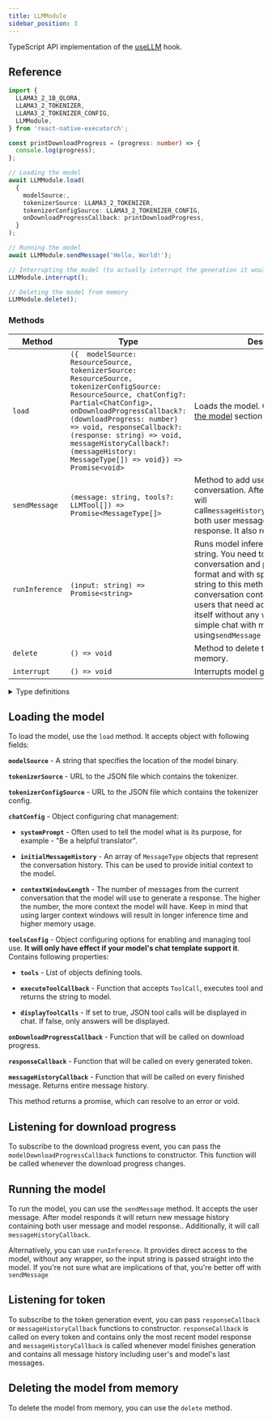 ```yaml
---
title: LLMModule
sidebar_position: 3
---
```


TypeScript API implementation of the [useLLM](../natural-language-processing/useLLM.md) hook.

## Reference

```typescript
import {
  LLAMA3_2_1B_QLORA,
  LLAMA3_2_TOKENIZER,
  LLAMA3_2_TOKENIZER_CONFIG,
  LLMModule,
} from 'react-native-executorch';

const printDownloadProgress = (progress: number) => {
  console.log(progress);
};

// Loading the model
await LLMModule.load(
  {
    modelSource:,
    tokenizerSource: LLAMA3_2_TOKENIZER,
    tokenizerConfigSource: LLAMA3_2_TOKENIZER_CONFIG,
    onDownloadProgressCallback: printDownloadProgress,
  }
);

// Running the model
await LLMModule.sendMessage('Hello, World!');

// Interrupting the model (to actually interrupt the generation it would have to be called when sendMessage or runInference is running)
LLMModule.interrupt();

// Deleting the model from memory
LLMModule.delete();
```

### Methods

| Method         | Type                                                                                                                                                                                                                                                                                                                                             | Description                                                                                                                                                                                                                                                                                                                                                           |
| -------------- | ------------------------------------------------------------------------------------------------------------------------------------------------------------------------------------------------------------------------------------------------------------------------------------------------------------------------------------------------ | --------------------------------------------------------------------------------------------------------------------------------------------------------------------------------------------------------------------------------------------------------------------------------------------------------------------------------------------------------------------- |
| `load`         | `({  modelSource: ResourceSource, tokenizerSource: ResourceSource, tokenizerConfigSource: ResourceSource, chatConfig?: Partial<ChatConfig>, onDownloadProgressCallback?: (downloadProgress: number) => void, responseCallback?: (response: string) => void, messageHistoryCallback?: (messageHistory: MessageType[]) => void}) => Promise<void>` | Loads the model. Checkout the [loading the model](#loading-the-model) section for details.                                                                                                                                                                                                                                                                            |
| `sendMessage`  | `(message: string, tools?: LLMTool[]) => Promise<MessageType[]>`                                                                                                                                                                                                                                                                                 | Method to add user message to conversation. After model responds it will call`messageHistoryCallback()`containing both user message and model response. It also returns them.                                                                                                                                                                                         |
| `runInference` | `(input: string) => Promise<string>`                                                                                                                                                                                                                                                                                                             | Runs model inference with raw input string. You need to provide entire conversation and prompt (in correct format and with special tokens!) in input string to this method. It doesn't manage conversation context. It is intended for users that need access to the model itself without any wrapper. If you want simple chat with model consider using`sendMessage` |
| `delete`       | `() => void`                                                                                                                                                                                                                                                                                                                                     | Method to delete the model from memory.                                                                                                                                                                                                                                                                                                                               |
| `interrupt`    | `() => void`                                                                                                                                                                                                                                                                                                                                     | Interrupts model generation.                                                                                                                                                                                                                                                                                                                                          |

<details>
<summary>Type definitions</summary>

```typescript
type ResourceSource = string | number;

type MessageRole = 'user' | 'assistant' | 'system';

interface MessageType {
  role: MessageRole;
  content: string;
}
interface ChatConfig {
  initialMessageHistory: MessageType[];
  contextWindowLength: number;
  systemPrompt: string;
}

// tool calling
interface ToolsConfig {
  tools: LLMTool[];
  executeToolCallback: (call: ToolCall) => Promise<string | null>;
  displayToolCalls?: boolean;
}

interface ToolCall {
  toolName: string;
  arguments: Object;
}

type LLMTool = Object;
```

</details>

## Loading the model

To load the model, use the `load` method. It accepts object with following fields:

**`modelSource`** - A string that specifies the location of the model binary.

**`tokenizerSource`** - URL to the JSON file which contains the tokenizer.

**`tokenizerConfigSource`** - URL to the JSON file which contains the tokenizer config.

**`chatConfig`** - Object configuring chat management:

- **`systemPrompt`** - Often used to tell the model what is its purpose, for example - "Be a helpful translator".

- **`initialMessageHistory`** - An array of `MessageType` objects that represent the conversation history. This can be used to provide initial context to the model.

- **`contextWindowLength`** - The number of messages from the current conversation that the model will use to generate a response. The higher the number, the more context the model will have. Keep in mind that using larger context windows will result in longer inference time and higher memory usage.

**`toolsConfig`** - Object configuring options for enabling and managing tool use. **It will only have effect if your model's chat template support it**. Contains following properties:

- **`tools`** - List of objects defining tools.

- **`executeToolCallback`** - Function that accepts `ToolCall`, executes tool and returns the string to model.

- **`displayToolCalls`** - If set to true, JSON tool calls will be displayed in chat. If false, only answers will be displayed.

**`onDownloadProgressCallback`** - Function that will be called on download progress.

**`responseCallback`** - Function that will be called on every generated token.

**`messageHistoryCallback`** - Function that will be called on every finished message. Returns entire message history.

This method returns a promise, which can resolve to an error or void.

## Listening for download progress

To subscribe to the download progress event, you can pass the `modelDownloadProgressCallback` functions to constructor. This function will be called whenever the download progress changes.

## Running the model

To run the model, you can use the `sendMessage` method. It accepts the user message. After model responds it will return new message history containing both user message and model response.. Additionally, it will call `messageHistoryCallback`.

Alternatively, you can use `runInference`. It provides direct access to the model, without any wrapper, so the input string is passed straight into the model. If you're not sure what are implications of that, you're better off with `sendMessage`

## Listening for token

To subscribe to the token generation event, you can pass `responseCallback` or `messageHistoryCallback` functions to constructor. `responseCallback` is called on every token and contains only the most recent model response and `messageHistoryCallback` is called whenever model finishes generation and contains all message history including user's and model's last messages.

## Deleting the model from memory

To delete the model from memory, you can use the `delete` method.
